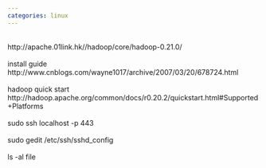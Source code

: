 ```yaml
---
categories: linux
---
```

<div><br />http://apache.01link.hk//hadoop/core/hadoop-0.21.0/<br /><br />install guide<br />http://www.cnblogs.com/wayne1017/archive/2007/03/20/678724.html<br /><br />hadoop quick start<br />http://hadoop.apache.org/common/docs/r0.20.2/quickstart.html#Supported+Platforms<br /><br />sudo ssh localhost -p 443<br /><br />sudo gedit /etc/ssh/sshd_config <br /><br />ls -al file</div>